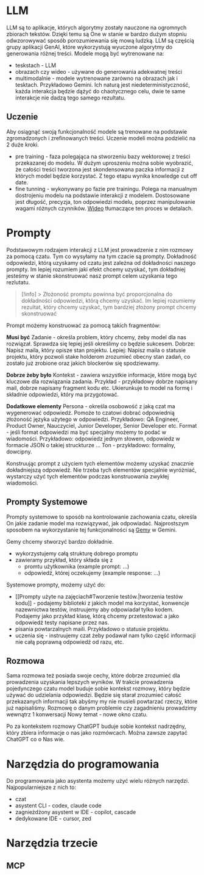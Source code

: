 # LLM

LLM są to aplikacje, których algorytmy zostały nauczone na ogromnych zbiorach tekstów. Dzięki temu są One w stanie w bardzo dużym stopniu odwzorowywać sposób porozumiewania się mową ludzką.
LLM są częścią grupy aplikacji GenAI, które wykorzystują wyuczone algorytmy do generowania różnej treści. Modele mogą być wytrenowane na:
- teskstach - LLM
- obrazach czy wideo - używane do generowania adekwatnej treści
- multimodalnie - modele wytrenowane zarówno na obrazach jak i tesktach. Przykładowo Gemini.
Ich naturą jest niedeterministyczność, każda interakcja będzie dążyć do chaotycznego celu, dwie te same interakcje nie dadzą tego samego rezultatu.

## Uczenie

Aby osiągnąć swoją funkcjonalność modele są trenowane na podstawie zgromadzonych i zrefinowanych treści. Uczenie modeli można podzielić na 2 duże kroki.
- pre training - faza polegająca na stworzeniu bazy wektorowej z treści przekazanej do modelu. W dużym uproszeniu można sobie wyobrazić, że całości treści tworzona jest skondensowana paczka informacji z których model będzie korzystać. Z tego etapu wynika knowledge cut off date.
- fine tunning - wykonywany po fazie pre trainingu. Polega na manualnym dostrojeniu modelu na podstawie interakcji z modelem. Dostosowane jest długość, precyzja, ton odpowiedzi modelu, poprzez manipulowanie wagami różnych czynników. 
[Wideo](https://www.youtube.com/watch?v=7xTGNNLPyMI&t=3600s) tłumaczące ten proces w detalach.
# Prompty

Podstawowym rodzajem interakcji z LLM jest prowadzenie z nim rozmowy za pomocą czatu.  Tym co wysyłamy na tym czacie są prompty. Dokładność odpowiedzi, którą uzyskamy od czatu jest zależna od dokładności naszego prompty. Im lepiej rozumiem jaki efekt chcemy uzyskać, tym dokładniej jesteśmy w stanie skonstruować nasz prompt celem uzyskania tego rezlutatu.

> [!info] > Złożoność  promptu powinna być proporcjonalna do dokładności odpowiedzi, którą chcemy uzyskać. Im lepiej rozumiemy rezultat, który chcemy uzyskać, tym bardziej złożony prompt chcemy skonstruować

Prompt możemy konstruować za pomocą takich fragmentów:

**Musi być**
Zadanie - określa problem, który chcemy, żeby model dla nas rozwiązał. Sprawdza się lepiej jeśli określimy co będzie sukcesem.
	Dobrze: Napisz maila, który opisze stan projektu.
	Lepiej: Napisz maila o statusie projektu, który pozwoli stake holderom zrozumieć obecny stan zadań, co zostało już zrobione oraz jakich blockerów się spodziewamy. 
	
**Dobrze żeby było**
Kontekst - zawiera wszystkie informacje, które mogą być kluczowe dla rozwiązania zadania. 
Przykład - przykładowy dobrze napisany mail, dobrze napisany fragment kodu etc. Ukierunkuje to model na formę i składnie odpowiedzi, który ma przygotować.

**Dodatkowe elementy**
Persona - określa osobowość z jaką czat ma wygenerować odpowiedź. Pomoże to czatowi dobrać odpowiednią złożoność języka użytego w odpowiedzi. Przykładowo: QA Engineer, Product Owner, Nauczyciel, Junior Developer, Senior Developer etc.
Format - jeśli format odpowiedzi ma być specjalny możemy to podać w wiadomości. Przykładowo: odpowiedz jednym słowem, odpowiedz w formacie JSON o takiej struckturze ...
Ton - przykładowo: formalny, dowcipny. 

Konstruując prompt z użyciem tych elementów możemy uzyskać znacznie dokładniejszą odpowiedź. Nie trzeba tych elementów specjalnie wyróżniać, wystarczy użyć tych elementów podczas konstruowania zwykłej wiadomości.
## Prompty Systemowe

Prompty systemowe to sposób na kontrolowanie zachowania czatu, określa On jakie zadanie model ma rozwiązywać, jak odpowiadać. Najprostszym sposobem na wykorzystanie tej funkcjonalności są [Gemy](https://gemini.google.com/gems/view) w Gemini.

Gemy chcemy stworzyć bardzo dokładnie. 
- wykorzystujemy całą strukturę dobrego promptu
- zawieramy przykład, który składa się z
	-  promtu użytkownika (example prompt: ...)
	- odpowiedź, której oczekujemy (example response: ...)

Systemowe prompty, możemy użyć do:
-  [[Prompty użyte na zajęciach#Tworzenie testów.|tworzenia testów kodu]] - podajemy biblioteki z jakich model ma korzystać, konwencje nazewnictwa testów, instruujemy aby odpowiadał tylko kodem. Podajemy jako przykład klasę, którą chcemy przetestować a jako odpowiedź testy napisane przez nas.
- pisania powtarzalnych maili. Przykładowo o statusie projektu.
- uczenia się - instruujemy czat żeby podawał nam tylko część informacji nie całą poprawną odpowiedź od razu, etc. 
## Rozmowa

Sama rozmowa też posiada swoje cechy, które dobrze zrozumieć dla prowadzenia uzyskania lepszych wyników.
W trakcie prowadzenia pojedynczego czatu model buduje sobie kontekst rozmowy, który będzie używać do udzielania odpowiedzi. Będzie się starał zrozumieć całość przekazanych informacji tak abyśmy my nie musieli powtarzać rzeczy, które już napisaliśmy. 
	Rozmowę o danym problemie czy zagadnieniu prowadzimy wewnątrz 1 konwersacji
	Nowy temat - nowe okno czatu.
	
Po za kontekstem rozmowy ChatGPT buduje sobie kontekst nadrzędny, który zbiera informacje o nas jako rozmówcach. Można zawsze zapytać ChatGPT co o Nas wie.
# Narzędzia do programowania

Do programowania jako asystenta możemy użyć wielu różnych narzędzi. Najpopularniejsze z nich to:
- czat
- asystent CLI - codex, claude code
- zagnieżdżony asystent w IDE -  copilot, cascade
- dedykowane IDE - cursor, zed
# Narzędzia trzecie


## MCP